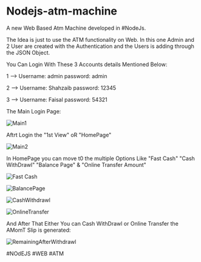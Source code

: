# Nodejs-atm-machine

A new Web Based Atm Machine developed in #NodeJs.

The Idea is just to use the ATM functionality on Web. In this one Admin and 2 User are created with the Authentication and the Users is adding through the JSON Object.

You Can Login With These 3 Accounts details Mentioned Below:

1 --> Username: admin
      password: admin
      
2 --> Username: Shahzaib
      password: 12345
      
3 --> Username: Faisal
      password: 54321


The Main Login Page:

![Main1](https://user-images.githubusercontent.com/75627888/167315967-09c5e85f-c90f-4fb8-b6ff-e8d93cd75ba3.jpeg)

Aftrt Login the "1st View" oR "HomePage"

![Main2](https://user-images.githubusercontent.com/75627888/167315985-3762b38d-1594-49b8-a180-6af7284c7391.jpeg)


In HomePage you can move t0 the multiple Options Like "Fast Cash"
"Cash WithDrawl" "Balance Page" & "Online Transfer Amount"

![Fast Cash](https://user-images.githubusercontent.com/75627888/167316120-7532407d-d07e-42b0-bc5c-5b503d61c354.jpeg)

![BalancePage](https://user-images.githubusercontent.com/75627888/167316122-e6c358b4-c616-42ee-b16b-62d4585440f4.jpeg)

![CashWithdrawl](https://user-images.githubusercontent.com/75627888/167316127-2008304b-b847-42be-8aaf-0f00c94993a1.jpeg)

![OnlineTransfer](https://user-images.githubusercontent.com/75627888/167316159-fed9034b-8512-4682-b8c8-b1a241ec4562.jpeg)

And After That Either You can Cash WithDrawl or Online Transfer the
AMomT Slip is generated: 

![RemainingAfterWithdrawl](https://user-images.githubusercontent.com/75627888/167316203-f60c950b-ead1-485b-aee5-550ee87dc3c3.jpeg)


#NOdEJS #WEB #ATM
